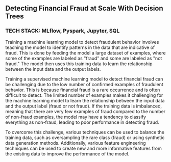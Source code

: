 ## Detecting Financial Fraud at Scale With Decision Trees

### TECH STACK: MLflow, Pyspark, Jupyter, SQL

Training a machine learning model to detect fraudulent behavior involves teaching the model to identify patterns in the data that are indicative of fraud. This is done by feeding the model a large dataset of examples, where some of the examples are labeled as "fraud" and some are labeled as "not fraud." The model then uses this training data to learn the relationship between the input data and the output labels.

Training a supervised machine learning model to detect financial fraud can be challenging due to the low number of confirmed examples of fraudulent behavior. This is because financial fraud is a rare occurrence and is often difficult to detect. The limited number of examples makes it challenging for the machine learning model to learn the relationship between the input data and the output label (fraud or not fraud). If the training data is imbalanced, meaning that there are very few examples of fraud compared to the number of non-fraud examples, the model may have a tendency to classify everything as non-fraud, leading to poor performance in detecting fraud.

To overcome this challenge, various techniques can be used to balance the training data, such as oversampling the rare class (fraud) or using synthetic data generation methods. Additionally, various feature engineering techniques can be used to create new and more informative features from the existing data to improve the performance of the model.



